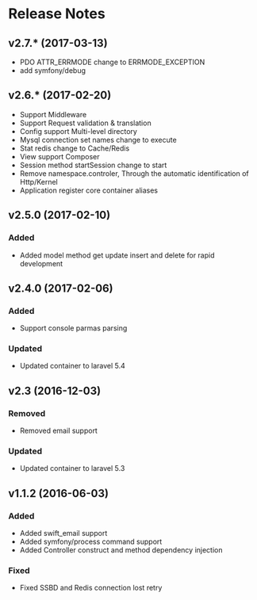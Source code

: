 # Release Notes
## v2.7.* (2017-03-13)
- PDO ATTR_ERRMODE change to ERRMODE_EXCEPTION
- add symfony/debug

## v2.6.* (2017-02-20)

- Support Middleware
- Support Request validation & translation
- Config support Multi-level directory 
- Mysql connection set names change to execute
- Stat redis change to Cache/Redis
- View support Composer
- Session method startSession change to start
- Remove namespace.controler, Through the automatic identification of Http/Kernel
- Application register core container aliases

## v2.5.0 (2017-02-10)

### Added
- Added model method get update insert and delete for rapid development

## v2.4.0 (2017-02-06)

### Added
- Support console parmas parsing

### Updated
- Updated container to laravel 5.4

## v2.3 (2016-12-03)

### Removed
- Removed email support

### Updated
- Updated container to laravel 5.3

## v1.1.2 (2016-06-03)

### Added
- Added swift_email support
- Added symfony/process command support
- Added Controller construct and method dependency injection

### Fixed
- Fixed SSBD and Redis connection lost retry
